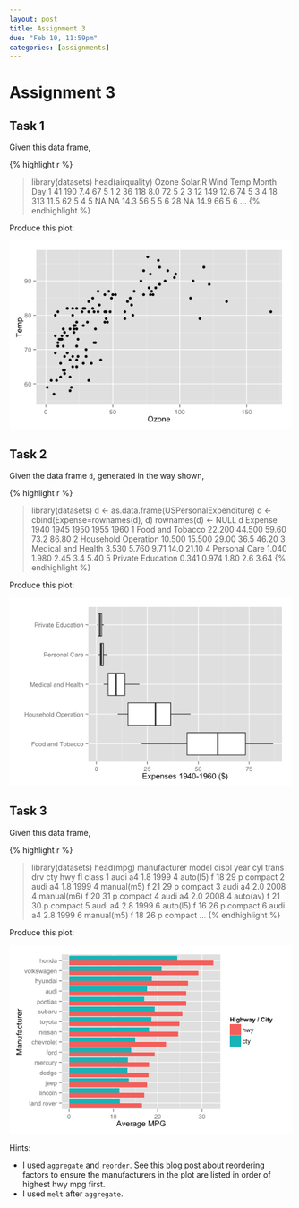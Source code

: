 ```yaml
---
layout: post
title: Assignment 3
due: "Feb 10, 11:59pm"
categories: [assignments]
---
```


# Assignment 3

## Task 1

Given this data frame,

{% highlight r %}
> library(datasets)
> head(airquality)
  Ozone Solar.R Wind Temp Month Day
1    41     190  7.4   67     5   1
2    36     118  8.0   72     5   2
3    12     149 12.6   74     5   3
4    18     313 11.5   62     5   4
5    NA      NA 14.3   56     5   5
6    28      NA 14.9   66     5   6
...
{% endhighlight %}

Produce this plot:

![Assignment 3, Task 1 plot](/images/assignment-3-task-1.png)

## Task 2

Given the data frame `d`, generated in the way shown,

{% highlight r %}
> library(datasets)
> d <- as.data.frame(USPersonalExpenditure)
> d <- cbind(Expense=rownames(d), d)
> rownames(d) <- NULL
> d
              Expense   1940   1945  1950 1955  1960
1    Food and Tobacco 22.200 44.500 59.60 73.2 86.80
2 Household Operation 10.500 15.500 29.00 36.5 46.20
3  Medical and Health  3.530  5.760  9.71 14.0 21.10
4       Personal Care  1.040  1.980  2.45  3.4  5.40
5   Private Education  0.341  0.974  1.80  2.6  3.64
{% endhighlight %}

Produce this plot:

![Assignment 3, Task 2 plot](/images/assignment-3-task-2.png)

## Task 3

Given this data frame,

{% highlight r %}
> library(datasets)
> head(mpg)
  manufacturer model displ year cyl      trans drv cty hwy fl   class
1         audi    a4   1.8 1999   4   auto(l5)   f  18  29  p compact
2         audi    a4   1.8 1999   4 manual(m5)   f  21  29  p compact
3         audi    a4   2.0 2008   4 manual(m6)   f  20  31  p compact
4         audi    a4   2.0 2008   4   auto(av)   f  21  30  p compact
5         audi    a4   2.8 1999   6   auto(l5)   f  16  26  p compact
6         audi    a4   2.8 1999   6 manual(m5)   f  18  26  p compact
...
{% endhighlight %}

Produce this plot:

![Assignment 3, Task 3 plot](/images/assignment-3-task-3.png)

Hints:

- I used `aggregate` and `reorder`. See this [blog post](https://kohske.wordpress.com/2010/12/29/faq-how-to-order-the-factor-variables-in-ggplot2/) about reordering factors to ensure the manufacturers in the plot are listed in order of highest hwy mpg first.
- I used `melt` after `aggregate`.

